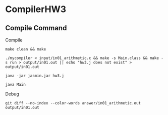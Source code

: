 # CompilerHW3

## Compile Command
Compile
```
make clean && make
```

```
./mycompiler < input/in01_arithmetic.c && make -s Main.class && make -s run > output/in01.out || echo "hw3.j does not exist" > output/in01.out
```

```
java -jar jasmin.jar hw3.j
```

```
java Main
```

Debug
```
git diff --no-index --color-words answer/in01_arithmetic.out output/in01.out
```